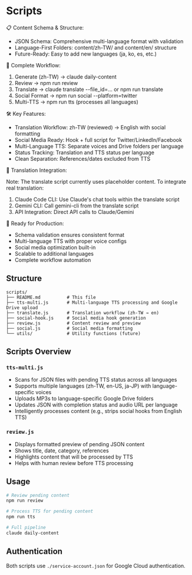 # Scripts

  📋 Content Schema & Structure:

  - JSON Schema: Comprehensive
  multi-language format with
  validation
  - Language-First Folders:
  content/zh-TW/ and content/en/
  structure
  - Future-Ready: Easy to add new
  languages (ja, ko, es, etc.)

  🔄 Complete Workflow:

  1. Generate (zh-TW) → claude 
  daily-content
  2. Review → npm run review
  3. Translate → claude translate 
  --file_id=... or npm run translate
  4. Social Format → npm run social 
  --platform=twitter
  5. Multi-TTS → npm run tts
  (processes all languages)

  🛠️ Key Features:

  - Translation Workflow: zh-TW
  (reviewed) → English with social
  formatting
  - Social Media Ready: Hook + full
  script for
  Twitter/LinkedIn/Facebook
  - Multi-Language TTS: Separate
  voices and Drive folders per
  language
  - Status Tracking: Translation and
  TTS status per language
  - Clean Separation:
  References/dates excluded from TTS

  🎯 Translation Integration:

  Note: The translate script
  currently uses placeholder content.
   To integrate real translation:

  1. Claude Code CLI: Use Claude's
  chat tools within the translate
  script
  2. Gemini CLI: Call gemini-cli from
   the translate script
  3. API Integration: Direct API
  calls to Claude/Gemini

  🚀 Ready for Production:

  - Schema validation ensures
  consistent format
  - Multi-language TTS with proper
  voice configs
  - Social media optimization
  built-in
  - Scalable to additional languages
  - Complete workflow automation
## Structure

```
scripts/
├── README.md          # This file
├── tts-multi.js       # Multi-language TTS processing and Google Drive upload
├── translate.js       # Translation workflow (zh-TW → en)
├── social-hook.js     # Social media hook generation
├── review.js          # Content review and preview
├── social.js          # Social media formatting
└── utils/             # Utility functions (future)
```


## Scripts Overview

### `tts-multi.js`
- Scans for JSON files with pending TTS status across all languages
- Supports multiple languages (zh-TW, en-US, ja-JP) with language-specific voices
- Uploads MP3s to language-specific Google Drive folders
- Updates JSON with completion status and audio URL per language
- Intelligently processes content (e.g., strips social hooks from English TTS)

### `review.js`
- Displays formatted preview of pending JSON content
- Shows title, date, category, references
- Highlights content that will be processed by TTS
- Helps with human review before TTS processing

## Usage

```bash
# Review pending content
npm run review

# Process TTS for pending content
npm run tts

# Full pipeline
claude daily-content
```

## Authentication

Both scripts use `./service-account.json` for Google Cloud authentication.